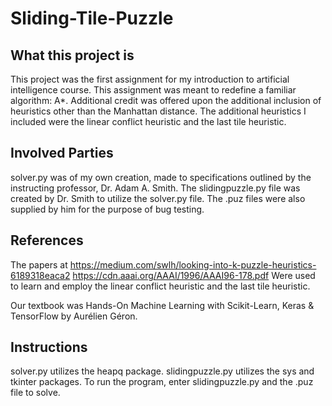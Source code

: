 # Sliding-Tile-Puzzle

## What this project is
This project was the first assignment for my introduction to artificial intelligence course. This assignment was meant to redefine a familiar algorithm: A*. Additional credit was offered upon the additional inclusion of heuristics other than the Manhattan distance. The additional heuristics I included were the linear conflict heuristic and the last tile heuristic.

## Involved Parties
solver.py was of my own creation, made to specifications outlined by the instructing professor, Dr. Adam A. Smith. The slidingpuzzle.py file was created by Dr. Smith to utilize the solver.py file. The .puz files were also supplied by him for the purpose of bug testing.

## References
The papers at
https://medium.com/swlh/looking-into-k-puzzle-heuristics-6189318eaca2
https://cdn.aaai.org/AAAI/1996/AAAI96-178.pdf
Were used to learn and employ the linear conflict heuristic and the last tile heuristic.

Our textbook was Hands-On Machine Learning with Scikit-Learn, Keras & TensorFlow by Aurélien Géron.
## Instructions
solver.py utilizes the heapq package.
slidingpuzzle.py utilizes the sys and tkinter packages.
To run the program, enter slidingpuzzle.py and the .puz file to solve.